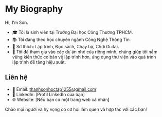 # My Biography

Hi, I'm Son.

- 🎓 Tôi là sinh viên tại Trường Đại học Công Thương TPHCM.
- 📚 Tôi đang theo học chuyên ngành Công Nghệ Thông Tin.
- 🌟 Sở thích: Lập trình, Đọc sách, Chạy bộ, Chơi Guitar.
- 🚀 Tôi đã tham gia vào các dự án nhỏ của riêng mình, chúng giúp tôi nắm vững kiến thức cơ bản về lập trình hơn, ứng dụng thư viện vào quá trình lập trình để tăng hiệu suất.

## Liên hệ

- 📧 Email: thanhsonhoctap1255@gmail.com
- 🔗 LinkedIn: [Profil LinkedIn của bạn]
- 🌐 Website: [Nếu bạn có một trang web cá nhân]

Chào mọi người và hy vọng có cơ hội làm quen và hợp tác với các bạn!

